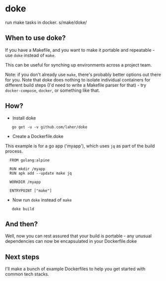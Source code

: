 # doke

run make tasks in docker. s/make/doke/

## When to use doke?

If you have a Makefile, and you want to make it portable and repeatable - use `doke` instead of `make`.

This can be useful for synching up environments across a project team.

Note: if you don't already use `make`, there's probably better options out there for you. Note that doke does nothing to isolate individual containers for different build steps (I'd need to write a Makefile parser for that) - try `docker-compose`, `docker`, or something like that.

## How?

 * Install doke
 
 ```
    go get -u -v github.com/laher/doke
 ```

 * Create a Dockerfile.doke

This example is for a go app ('myapp'), which uses `jq` as part of the build process.

```
  FROM golang:alpine 

  RUN mkdir /myapp
  RUN apk add --update make jq

  WORKDIR /myapp

  ENTRYPOINT ["make"]
```

 * Now run `doke` instead of `make`

```
   doke build
```
   
## And then?

Well, now you can rest assured that your build is portable - any unusual dependencies can now be encapsulated in your Dockerfile.doke

## Next steps

I'll make a bunch of example Dockerfiles to help you get started with common tech stacks.
